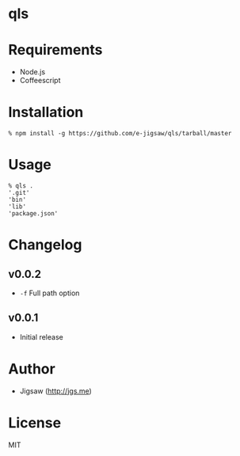 qls
===

# Requirements

* Node.js
* Coffeescript

# Installation

```
% npm install -g https://github.com/e-jigsaw/qls/tarball/master
```

# Usage

```
% qls .
'.git'
'bin'
'lib'
'package.json'
```

# Changelog

## v0.0.2

* `-f` Full path option

## v0.0.1

* Initial release

# Author

* Jigsaw (http://jgs.me)

# License

MIT
